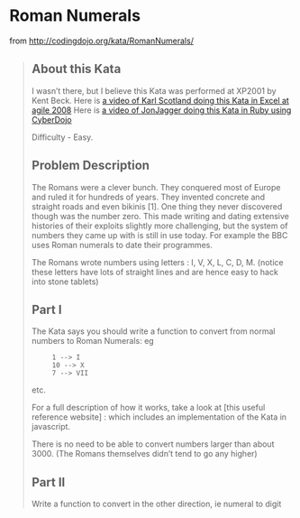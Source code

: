 
# Roman Numerals

from http://codingdojo.org/kata/RomanNumerals/

> ## About this Kata
>
> I wasn’t there, but I believe this Kata was performed at XP2001 by Kent Beck. Here is [a video of Karl Scotland doing this Kata in Excel at agile 2008](http://www.infoq.com/presentations/TDD-Managers-Nicolette-Scotland) Here is [a video of JonJagger doing this Kata in Ruby using CyberDojo](http://vimeo.com/15104374)
>
> Difficulty - Easy.
>
> ## Problem Description
>
> The Romans were a clever bunch. They conquered most of Europe and ruled it for hundreds of years. They invented concrete and straight roads and even bikinis [1]. One thing they never discovered though was the number zero. This made writing and dating extensive histories of their exploits slightly more challenging, but the system of numbers they came up with is still in use today. For example the BBC uses Roman numerals to date their programmes.
>
> The Romans wrote numbers using letters : I, V, X, L, C, D, M. (notice these letters have lots of straight lines and are hence easy to hack into stone tablets)
>
> ## Part I
>
> The Kata says you should write a function to convert from normal numbers to Roman Numerals: eg
>
> ```
>      1 --> I
>      10 --> X
>      7 --> VII
> ```
>
> etc.
>
> For a full description of how it works, take a look at [this useful reference website] : which includes an implementation of the Kata in javascript.
>
> There is no need to be able to convert numbers larger than about 3000. (The Romans themselves didn’t tend to go any higher)
>
> ## Part II
>
> Write a function to convert in the other direction, ie numeral to digit
